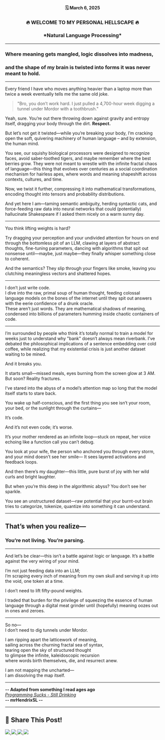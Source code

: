 <div align="center">

<h4>🗓 March 6, 2025  </h4>   

<h3>🔥 WELCOME TO MY PERSONAL HELLSCAPE 🔥</h3>  

<h3> *Natural Language Processing* </h3>

</div>

---

### Where meaning gets mangled, logic dissolves into madness,  
### and the shape of my brain is twisted into forms it was never meant to hold.

---

Every friend I have who moves anything heavier than a laptop more than twice a week eventually tells me the same old joke.  

> "Bro, you don’t work hard. I just pulled a 4,700-hour week digging a tunnel under Mordor with a toothbrush."  

Yeah, sure. You’re out there throwing down against gravity and entropy itself, dragging your body through the dirt. **Respect.**  

But let’s not get it twisted—while you’re breaking your body, I’m cracking open the soft, quivering machinery of human language – and by extension, the human mind.  

You see, our squishy biological processors were designed to recognize faces, avoid saber-toothed tigers, and maybe remember where the best berries grow. They were not meant to wrestle with the infinite fractal chaos of language—this thing that evolves over centuries as a social coordination mechanism for hairless apes, where words and meaning shapeshift across contexts, cultures, and time.  

Now, we twist it further, compressing it into mathematical transformations, encoding thought into tensors and probability distributions.  

And yet here I am—taming semantic ambiguity, herding syntactic cats, and force-feeding raw data into neural networks that could (potentially) hallucinate Shakespeare if I asked them nicely on a warm sunny day.  

---

You think lifting weights is hard?  

Try dragging your perception and your undivided attention for hours on end through the bottomless pit of an LLM, clawing at layers of abstract thoughts, fine-tuning parameters, dancing with algorithms that spit out nonsense until—maybe, just maybe—they finally whisper something close to coherent.  

And the semantics? They slip through your fingers like smoke, leaving you clutching meaningless vectors and shattered hopes.  

---

I don’t just write code.  
I dive into the raw, primal soup of human thought, feeding colossal language models on the bones of the internet until they spit out answers with the eerie confidence of a drunk oracle.  
These aren’t just words. They are mathematical shadows of meaning, condensed into billions of parameters humming inside chaotic containers of code.  

---

I’m surrounded by people who think it’s totally normal to train a model for weeks just to understand why "bank" doesn’t always mean riverbank. I’ve debated the philosophical implications of a sentence embedding over cold coffee, while realizing that my existential crisis is just another dataset waiting to be mined.  

And it breaks you.  

It starts small—missed meals, eyes burning from the screen glow at 3 AM.  
But soon? Reality fractures.  

I’ve stared into the abyss of a model’s attention map so long that the model itself starts to stare back.  

You wake up half-conscious, and the first thing you see isn’t your room, your bed, or the sunlight through the curtains—  

It’s code.  

And it’s not even code; it’s worse.  

It’s your mother rendered as an infinite loop—stuck on repeat, her voice echoing like a function call you can’t debug.  

You look at your wife, the person who anchored you through every storm, and your mind doesn’t see her smile— It sees layered activations and feedback loops.  

And then there’s my daughter—this little, pure burst of joy with her wild curls and bright laughter.  

But when you’re this deep in the algorithmic abyss? You don’t see her sparkle.  

You see an unstructured dataset—raw potential that your burnt-out brain tries to categorize, tokenize, quantize into something it can understand.  

---



## That’s when you realize—  
### You’re not living. You’re parsing.  



---

And let’s be clear—this isn’t a battle against logic or language. It’s a battle against the very wiring of your mind.  

I’m not just feeding data into an LLM;  
I’m scraping every inch of meaning from my own skull and serving it up into the void, one token at a time.  

I don’t need to lift fifty-pound weights.  

I traded that burden for the privilege of squeezing the essence of human language through a digital meat grinder until (hopefully) meaning oozes out in ones and zeroes.  

---

So no—  
I don’t need to dig tunnels under Mordor.  

I am ripping apart the latticework of meaning,  
sailing across the churning fractal sea of syntax,  
tearing open the sky of structured thought  
to glimpse the infinite, kaleidoscopic recursion  
where words birth themselves, die, and resurrect anew.  

I am not mapping the uncharted—  
I am dissolving the map itself.  

---


**-- Adapted from something I read ages ago**  
[*Programming Sucks - Still Drinking*](https://www.stilldrinking.org/programming-sucks)  
**-- mrHendrixSL --**  

---

## **📢 Share This Post!**  

<p>  
<a href="https://www.facebook.com/sharer/sharer.php?u=https://mrhendrixsl.github.io/2025/03/06/Welcome-to-my-personal-hellscape-Natural-Language-Processing.html" target="_blank">
  <img src="https://img.shields.io/badge/Facebook-%231877F2?style=for-the-badge&logo=facebook&logoColor=white">
</a>  

<a href="https://twitter.com/intent/tweet?text=Check%20this%20out!&url=https://mrhendrixsl.github.io/2025/03/06/Welcome-to-my-personal-hellscape-Natural-Language-Processing.html" target="_blank">
  <img src="https://img.shields.io/badge/Twitter-%231DA1F2?style=for-the-badge&logo=twitter&logoColor=white">
</a>  

<a href="https://www.linkedin.com/sharing/share-offsite/?url=https://mrhendrixsl.github.io/2025/03/06/Welcome-to-my-personal-hellscape-Natural-Language-Processing.html" target="_blank">
  <img src="https://img.shields.io/badge/LinkedIn-%230A66C2?style=for-the-badge&logo=linkedin&logoColor=white">
</a>  

<a href="https://reddit.com/submit?url=https://mrhendrixsl.github.io/2025/03/06/Welcome-to-my-personal-hellscape-Natural-Language-Processing.html&title=Check%20this%20out!" target="_blank">
  <img src="https://img.shields.io/badge/Reddit-%23FF4500?style=for-the-badge&logo=reddit&logoColor=white">
</a>  
</p>  

</div>
